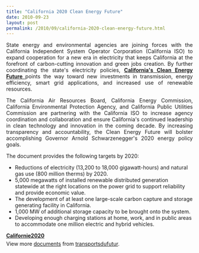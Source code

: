 ```yaml
---
title: "California 2020 Clean Energy Future"
date: 2010-09-23
layout: post
permalink: /2010/09/california-2020-clean-energy-future.html
---
```


<p style="text-align: justify">State energy and environmental agencies are joining forces with the California Independent System Operator Corporation (California ISO) to expand cooperation for a new era in electricity that keeps California at the forefront of carbon-cutting innovation and green jobs creation. By further coordinating the state's electricity policies, <strong><a href="http://www.climatechange.ca.gov/energy/index.html" target="_blank">California's Clean Energy Future </a></strong>points the way toward new investments in transmission, energy efficiency, smart grid applications, and increased use of renewable resources.</p> <p style="text-align: justify">The California Air Resources Board, California Energy Commission, California Environmental Protection Agency, and California Public Utilities Commission are partnering with the California ISO to increase agency coordination and collaboration and ensure California's continued leadership in clean technology and innovation in the coming decade. By increasing transparency and accountability, the Clean Energy Future will bolster accomplishing Governor Arnold Schwarzenegger's 2020 energy policy goals.</p> <p>The document provides the following targets by 2020:</p> <ul> <li>Reductions of electricity (13,200 to 18,000 gigawatt-hours) and natural gas use (800 million therms) by 2020.</li> <li>5,000 megawatts of installed renewable distributed generation statewide at the right locations on the power grid to support reliability and provide economic value.</li> <li>The development of at least one large-scale carbon capture and storage generating facility in California.</li> <li>1,000 MW of additional storage capacity to be brought onto the system.</li> <li>Developing enough charging stations at home, work, and in public areas to accommodate one million electric and hybrid vehicles.  </li></ul>  <!--more-->    <div id="__ss_5265897" style="width: 477px"><strong style="margin: 12px 0 4px"><a href="http://www.slideshare.net/transportsdufutur/californie2020" title="Californie2020">Californie2020</a></strong>      <div style="padding: 5px 0 12px">View more <a href="http://www.slideshare.net/">documents</a> from <a href="http://www.slideshare.net/transportsdufutur">transportsdufutur</a>.</div> </div>